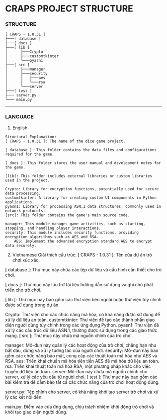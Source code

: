 # CRAPS PROJECT STRUCTURE
### STRUCTURE
```
[ CRAPS - 1.0.31 ]
├───[ database ]
├───[ docs ]
├───[ lib ]
│      ├───Crypto
│      ├───customtkinter
│      └───pyasn1
├───[ src ]
│      ├───manager
│      ├───security
│      │   ├───aes
│      │   └───rsa
│      └───server
├───[ test ]
├─── server.py
└─── main.py
```
---
### LANGUAGE
1. English
```
Structural Explanation:
[ CRAPS - 1.0.31 ]: The name of the dice game project.

[ database ]: This folder contains the data files and configurations required for the game.

[ docs ]: This folder stores the user manual and development notes for the game.

[lib]: This folder includes external libraries or custom libraries used in the project.

Crypto: Library for encryption functions, potentially used for secure data processing.
customtkinter: A library for creating custom UI components in Python applications.
pyasn1: Library for processing ASN.1 data structures, commonly used in network protocols.
[src]: This folder contains the game's main source code.

manager: This module manages game activities, such as starting, stopping, and handling player interactions.
security: This module includes security functions, providing encryption algorithms such as AES and RSA.
    AES: Implement the advanced encryption standard AES to encrypt data securely.

```

2. Vietnamese
Giải thích cấu trúc:
[ CRAPS - 1.0.31 ]: Tên của dự án trò chơi xúc xắc.

[ database ]: Thư mục này chứa các tệp dữ liệu và cấu hình cần thiết cho trò chơi.

[ docs ]: Thư mục này lưu trữ tài liệu hướng dẫn sử dụng và ghi chú phát triển cho trò chơi.

[ lib ]: Thư mục này bao gồm các thư viện bên ngoài hoặc thư viện tùy chỉnh được sử dụng trong dự án.

Crypto: Thư viện cho các chức năng mã hóa, có khả năng được sử dụng để xử lý dữ liệu an toàn.
customtkinter: Thư viện để tạo các thành phần giao diện người dùng tùy chỉnh trong các ứng dụng Python.
pyasn1: Thư viện để xử lý các cấu trúc dữ liệu ASN.1, thường được sử dụng trong các giao thức mạng.
[ src ]: Thư mục này chứa mã nguồn chính của trò chơi.

manager: Mô-đun này quản lý các hoạt động của trò chơi, chẳng hạn như bắt đầu, dừng và xử lý tương tác của người chơi.
security: Mô-đun này bao gồm các chức năng bảo mật, cung cấp các thuật toán mã hóa như AES và RSA.
    aes: Triển khai chuẩn mã hóa tiên tiến AES để mã hóa dữ liệu an toàn.
    rsa: Triển khai thuật toán mã hóa RSA, một phương pháp khác cho việc truyền dữ liệu an toàn.
server: Mô-đun này chứa mã nguồn chính cho server, xử lý các yêu cầu từ người chơi.
[ test ]: Thư mục này bao gồm các bài kiểm tra để đảm bảo tất cả các chức năng của trò chơi hoạt động đúng.

server.py: Tệp chính cho server, có khả năng khởi tạo server trò chơi và xử lý các kết nối đến.

main.py: Điểm vào của ứng dụng, chịu trách nhiệm khởi động trò chơi và khởi tạo giao diện người dùng.